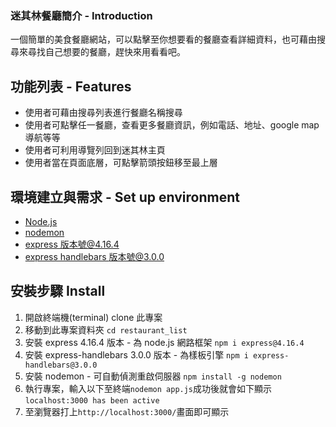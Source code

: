 ### 迷其林餐廳簡介 - Introduction

一個簡單的美食餐廳網站，可以點擊至你想要看的餐廳查看詳細資料，也可藉由搜尋來尋找自己想要的餐廳，趕快來用看看吧。

## 功能列表 - Features

- 使用者可藉由搜尋列表進行餐廳名稱搜尋
- 使用者可點擊任一餐廳，查看更多餐廳資訊，例如電話、地址、google map 導航等等
- 使用者可利用導覽列回到迷其林主頁
- 使用者當在頁面底層，可點擊箭頭按鈕移至最上層

## 環境建立與需求 - Set up environment

- [Node.js](https://nodejs.org/en/)
- [nodemon](https://www.npmjs.com/package/nodemon)
- [express 版本號@4.16.4](https://www.npmjs.com/package/express)
- [express handlebars 版本號@3.0.0](https://www.npmjs.com/package/express-handlebars)

## 安裝步驟 Install

1. 開啟終端機(terminal) clone 此專案
2. 移動到此專案資料夾
   `cd restaurant_list`
3. 安裝 express 4.16.4 版本 - 為 node.js 網路框架
   `npm i express@4.16.4`
4. 安裝 express-handlebars 3.0.0 版本 - 為樣板引擎
   `npm i express-handlebars@3.0.0`
5. 安裝 nodemon - 可自動偵測重啟伺服器
   `npm install -g nodemon`
6. 執行專案，輸入以下至終端`nodemon app.js`成功後就會如下顯示
   `localhost:3000 has been active`
7. 至瀏覽器打上`http://localhost:3000/`畫面即可顯示
